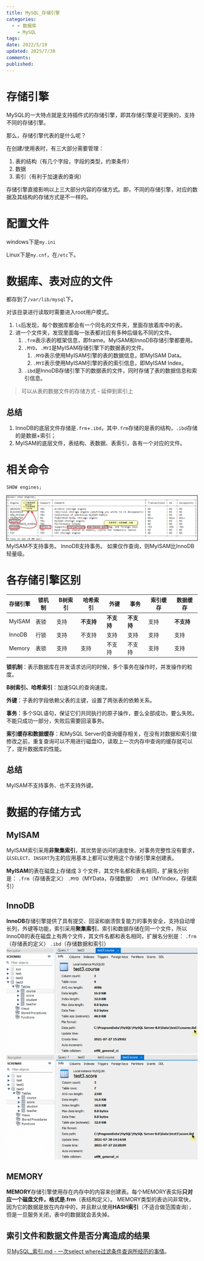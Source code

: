 ```yaml
---
title: MySQL_存储引擎
categories:
  - - 数据库
    - MySQL
tags: 
date: 2022/5/19
updated: 2025/7/30
comments: 
published:
---
```

# 存储引擎

MySQL的一大特点就是支持插件式的存储引擎，即其存储引擎是可更换的，支持不同的存储引擎。

那么，存储引擎代表的是什么呢？

在创建/使用表时，有三大部分需要管理：

1. 表的结构（有几个字段，字段的类型，约束条件）
2. 数据
3. 索引（有利于加速表的查询）

存储引擎直接影响以上三大部分内容的存储方式。即，不同的存储引擎，对应的数据及其结构的存储方式是不一样的。

# 配置文件

windows下是`my.ini`

Linux下是`my.cnf`，在`/etc`下。

# 数据库、表对应的文件

都存到了`/var/lib/mysql`下。

对该目录进行读取时需要进入root用户模式。

1. `ls`后发现，每个数据库都会有一个同名的文件夹，里面存放着库中的表。
2. 进一个文件夹，发现里面每一张表都对应有多种后缀名不同的文件。
    1. `.frm`表示表的框架信息，即frame。MyISAM和InnoDB存储引擎都要用。
    2. `.MYD`、`.MYI`是MyISAM存储引擎下的数据表的文件。
        1. `.MYD`表示使用MyISAM引擎的表的数据信息，即MyISAM Data。
        2. `.MYI`表示使用MyISAM引擎的表的索引信息，即MyISAM Index。
    3. `.ibd`是InnoDB存储引擎下的数据表的文件，同时存储了表的数据信息和索引信息。

> 可以从表的数据文件的存储方式 - 延伸到索引上

## 总结

1. InnoDB的底层文件存储是`.frm`+`.ibd`，其中`.frm`存储的是表的结构，`.ibd`存储的是数据+索引；
2. MyISAM的底层文件，表结构、表数据、表索引，各有一个对应的文件。

# 相关命令

```mysql
SHOW engines;
```

![image-20220519140553878](../../images/MySQL_存储引擎/image-20220519140553878.png)
MyISAM不支持事务。
InnoDB支持事务。
如果仅作查询，则MyISAM比InnoDB轻量级。
# 各存储引擎区别

| 存储引擎   | 锁机制 | B树索引 | 哈希索引    | 外键      | 事务      | 索引缓存 | 数据缓存    |
| ------ | --- | ---- | ------- | ------- | ------- | ---- | ------- |
| MyISAM | 表锁  | 支持   | **不支持** | **不支持** | **不支持** | 支持   | **不支持** |
| InnoDB | 行锁  | 支持   | 不支持     | 支持      | 支持      | 支持   | 支持      |
| Memory | 表锁  | 支持   | 支持      | 不支持     | 不支持     | 支持   | 支持      |

**锁机制**：表示数据库在并发请求访问的时候，多个事务在操作时，并发操作的粒度。

**B树索引、哈希索引**：加速SQL的查询速度。

**外键**：子表的字段依赖父表的主键，设置了两张表的依赖关系。

**事务**：多个SQL语句，保证它们共同执行的原子操作，要么全部成功，要么失败。不能只成功一部分，失败后需要回滚事务。

**索引缓存和数据缓存**：和MySQL Server的查询缓存相关，在没有对数据和索引做修改之前，重复查询可以不用进行磁盘IO，读取上一次内存中查询的缓存就可以了，提升数据库的性能。
## 总结
MyISAM不支持事务、也不支持外键。
# 数据的存储方式
## MyISAM
MyISAM索引采用**非聚集索引**，其优势是访问的速度快，对事务完整性没有要求，以`SELECT`、`INSERT`为主的应用基本上都可以使用这个存储引擎来创建表。

**MyISAM**的表在磁盘上存储成 3 个文件，其文件名都和表名相同，扩展名分别是：
`.frm`（存储表定义）
`.MYD`（MYData，存储数据）
`.MYI`（MYIndex，存储索引）
## InnoDB
**InnoDB**存储引擎提供了具有提交、回滚和崩溃恢复能力的事务安全，支持自动增长列，外键等功能，索引采用**聚集索引**，索引和数据存储在同一个文件，所以InnoDB的表在磁盘上有两个文件，其文件名都和表名相同，扩展名分别是：
`.frm`（存储表的定义）
`.ibd`（存储数据和索引）
![](../../images/MySQL_索引/image-20250730200406795.png)
![](../../images/MySQL_索引/image-20250730200415545.png)
## MEMORY
**MEMORY**存储引擎使用存在内存中的内容来创建表。每个MEMORY表实际**只对应一个磁盘文件，格式是.frm**（表结构定义）。
MEMORY类型的表访问非常快，因为它的数据是放在内存中的，并且默认使用**HASH索引**（不适合做范围查询），但是一旦服务关闭，表中的数据就会丢失掉。

## 索引文件和数据文件是否分离造成的结果
见[MySQL_索引.md - 一次select where过滤条件查询所经历的事情](MySQL_索引.md#一次select%20where过滤条件查询所经历的事情)。